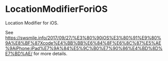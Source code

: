 # LocationModifierForiOS
Location Modifier for iOS.

See https://swsmile.info/2017/09/27/%E3%80%90iOS%E3%80%91%E9%80%9A%E8%BF%87Xcode%E4%BB%BB%E6%84%8F%E6%8C%87%E5%AE%9AiPhone:iPad%E7%9A%84%E5%9C%B0%E7%90%86%E4%BD%8D%E7%BD%AE/ for more details.
